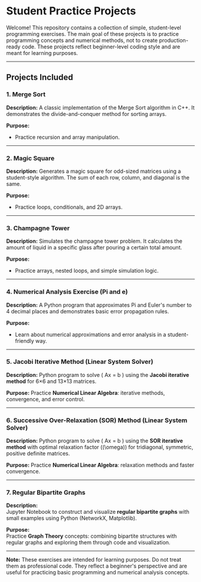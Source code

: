 # Student Practice Projects

Welcome! This repository contains a collection of simple, student-level programming exercises. The main goal of these projects is to practice programming concepts and numerical methods, not to create production-ready code. These projects reflect beginner-level coding style and are meant for learning purposes.

---

## Projects Included

### 1. Merge Sort
**Description:**
A classic implementation of the Merge Sort algorithm in C++. It demonstrates the divide-and-conquer method for sorting arrays.

**Purpose:**
- Practice recursion and array manipulation.

---

### 2. Magic Square
**Description:**
Generates a magic square for odd-sized matrices using a student-style algorithm. The sum of each row, column, and diagonal is the same.

**Purpose:**
- Practice loops, conditionals, and 2D arrays.

---

### 3. Champagne Tower
**Description:**
Simulates the champagne tower problem. It calculates the amount of liquid in a specific glass after pouring a certain total amount.

**Purpose:**
- Practice arrays, nested loops, and simple simulation logic.

---

### 4. Numerical Analysis Exercise (Pi and e)
**Description:**
A Python program that approximates Pi and Euler's number to 4 decimal places and demonstrates basic error propagation rules.

**Purpose:**
- Learn about numerical approximations and error analysis in a student-friendly way.

---

### 5. Jacobi Iterative Method (Linear System Solver)

**Description:**
Python program to solve ( Ax = b ) using the **Jacobi iterative method** for 6×6 and 13×13 matrices.

**Purpose:**
Practice **Numerical Linear Algebra**: iterative methods, convergence, and error control.

---

### 6. Successive Over-Relaxation (SOR) Method (Linear System Solver)

**Description:**
Python program to solve ( Ax = b ) using the **SOR iterative method** with optimal relaxation factor ((\omega)) for tridiagonal, symmetric, positive definite matrices.

**Purpose:**
Practice **Numerical Linear Algebra**: relaxation methods and faster convergence.

---

### 7. Regular Bipartite Graphs

**Description:**  
Jupyter Notebook to construct and visualize **regular bipartite graphs** with small examples using Python (NetworkX, Matplotlib).

**Purpose:**  
Practice **Graph Theory** concepts: combining bipartite structures with regular graphs and exploring them through code and visualization.

---

**Note:**
These exercises are intended for learning purposes. Do not treat them as professional code. They reflect a beginner's perspective and are useful for practicing basic programming and numerical analysis concepts.

